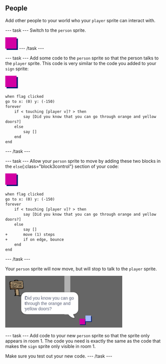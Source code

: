 ## People

Add other people to your world who your `player` sprite can interact with.

--- task ---
Switch to the `person` sprite.

![Person sprite](images/person.png)
--- /task ---

--- task ---
Add some code to the `person` sprite so that the person talks to the `player` sprite. This code is very similar to the code you added to your `sign` sprite:

![person](images/person.png)

```blocks3
when flag clicked
go to x: (0) y: (-150)
forever
	if < touching [player v]? > then
		say [Did you know that you can go through orange and yellow doors?]
	else
		say []
	end
end
```
--- /task ---

--- task ---
Allow your `person` sprite to move by adding these two blocks in the `else`{:class="block3control"} section of your code:

![person](images/person.png)

```blocks3
when flag clicked
go to x: (0) y: (-150)
forever
	if < touching [player v]? > then
		say [Did you know that you can go through orange and yellow doors?]
	else
		say []
+		move (1) steps
+		if on edge, bounce
	end
end

```
--- /task ---

Your `person` sprite will now move, but will stop to talk to the `player` sprite.

![screenshot](images/world-person-test.png)

--- task ---
Add code to your new `person` sprite so that the sprite only appears in room 1. The code you need is exactly the same as the code that makes the `sign` sprite only visible in room 1.

Make sure you test out your new code. 
--- /task ---
